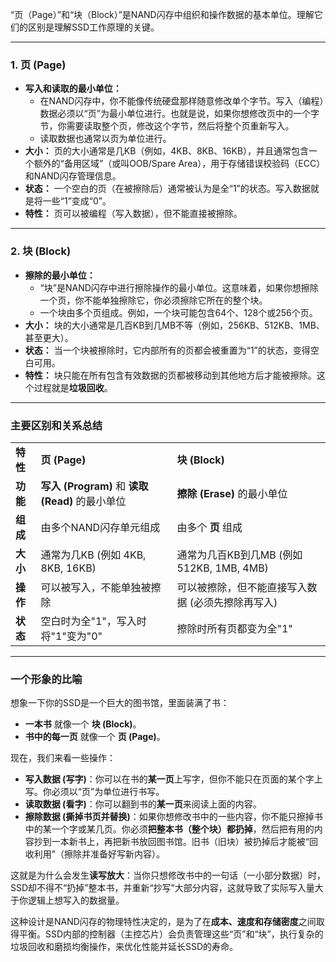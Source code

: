 “页（Page）”和“块（Block）”是NAND闪存中组织和操作数据的基本单位。理解它们的区别是理解SSD工作原理的关键。

---

### **1. 页 (Page)**

- **写入和读取的最小单位：**
    - 在NAND闪存中，你不能像传统硬盘那样随意修改单个字节。写入（编程）数据必须以“页”为最小单位进行。也就是说，如果你想修改页中的一个字节，你需要读取整个页，修改这个字节，然后将整个页重新写入。
    - 读取数据也通常以页为单位进行。
- **大小：** 页的大小通常是几KB（例如，4KB、8KB、16KB），并且通常包含一个额外的“备用区域”（或叫OOB/Spare Area），用于存储错误校验码（ECC）和NAND闪存管理信息。
- **状态：** 一个空白的页（在被擦除后）通常被认为是全“1”的状态。写入数据就是将一些“1”变成“0”。
- **特性：** 页可以被编程（写入数据），但不能直接被擦除。

---

### **2. 块 (Block)**

- **擦除的最小单位：**
    - “块”是NAND闪存中进行擦除操作的最小单位。这意味着，如果你想擦除一个页，你不能单独擦除它，你必须擦除它所在的整个块。
    - 一个块由多个页组成。例如，一个块可能包含64个、128个或256个页。
- **大小：** 块的大小通常是几百KB到几MB不等（例如，256KB、512KB、1MB、甚至更大）。
- **状态：** 当一个块被擦除时，它内部所有的页都会被重置为“1”的状态，变得空白可用。
- **特性：** 块只能在所有包含有效数据的页都被移动到其他地方后才能被擦除。这个过程就是**垃圾回收**。

---

### **主要区别和关系总结**

|   |   |   |
|---|---|---|
|**特性**|**页 (Page)**|**块 (Block)**|
|**功能**|**写入 (Program)** 和 **读取 (Read)** 的最小单位|**擦除 (Erase)** 的最小单位|
|**组成**|由多个NAND闪存单元组成|由多个 **页** 组成|
|**大小**|通常为几KB (例如 4KB, 8KB, 16KB)|通常为几百KB到几MB (例如 512KB, 1MB, 4MB)|
|**操作**|可以被写入，不能单独被擦除|可以被擦除，但不能直接写入数据 (必须先擦除再写入)|
|**状态**|空白时为全"1"，写入时将"1"变为"0"|擦除时所有页都变为全"1"|

---

### **一个形象的比喻**

想象一下你的SSD是一个巨大的图书馆，里面装满了书：

- **一本书** 就像一个 **块 (Block)**。
- **书中的每一页** 就像一个 **页 (Page)**。

现在，我们来看一些操作：

- **写入数据 (写字)**：你可以在书的**某一页**上写字，但你不能只在页面的某个字上写。你必须以“页”为单位进行书写。
- **读取数据 (看字)**：你可以翻到书的**某一页**来阅读上面的内容。
- **擦除数据 (撕掉书页并替换)**：如果你想修改书中的一些内容，你不能只擦掉书中的某一个字或某几页。你必须**把整本书（整个块）都扔掉**，然后把有用的内容抄到一本新书上，再把新书放回图书馆。旧书（旧块）被扔掉后才能被“回收利用”（擦除并准备好写新内容）。

这就是为什么会发生**读写放大**：当你只想修改书中的一句话（一小部分数据）时，SSD却不得不“扔掉”整本书，并重新“抄写”大部分内容，这就导致了实际写入量大于你逻辑上想写入的数据量。

这种设计是NAND闪存的物理特性决定的，是为了在**成本、速度和存储密度**之间取得平衡。SSD内部的控制器（主控芯片）会负责管理这些“页”和“块”，执行复杂的垃圾回收和磨损均衡操作，来优化性能并延长SSD的寿命。